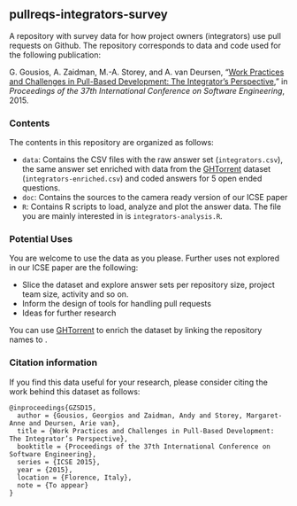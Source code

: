 ## pullreqs-integrators-survey

A repository with survey data for how project owners (integrators) use pull
requests on Github. The repository corresponds to data and code used for the
following publication:

G. Gousios, A. Zaidman, M.-A. Storey, and A. van Deursen, “[Work Practices and Challenges in Pull-Based Development: The Integrator’s Perspective](http://www.gousios.gr/bibliography/GZSD15.html),” in *Proceedings of the 37th International Conference on Software Engineering*, 2015.

### Contents

The contents in this repository are organized as follows:

* `data`: Contains the CSV files with the raw answer set (`integrators.csv`),
the same answer set enriched with data from the [GHTorrent](http://ghtorrent.org)
dataset (`integrators-enriched.csv`) and coded answers for 5 open ended
questions.
* `doc`: Contains the sources to the camera ready version of our ICSE paper
* `R`: Contains R scripts to load, analyze and plot the answer data. The file
you are mainly interested in is `integrators-analysis.R`.

### Potential Uses

You are welcome to use the data as you please. Further uses not explored in our
ICSE paper are the following:

* Slice the dataset and explore answer sets per repository size, project team
size, activity and so on.
* Inform the design of tools for handling pull requests
* Ideas for further research

You can use [GHTorrent](http://ghtorrent.org) to enrich the dataset by
linking the repository names to .

### Citation information

If you find this data useful for your research, please consider citing
the work behind this dataset as follows:

```
@inproceedings{GZSD15,
  author = {Gousios, Georgios and Zaidman, Andy and Storey, Margaret-Anne and Deursen, Arie van},
  title = {Work Practices and Challenges in Pull-Based Development: The Integrator’s Perspective},
  booktitle = {Proceedings of the 37th International Conference on Software Engineering},
  series = {ICSE 2015},
  year = {2015},
  location = {Florence, Italy},
  note = {To appear}
}
```
